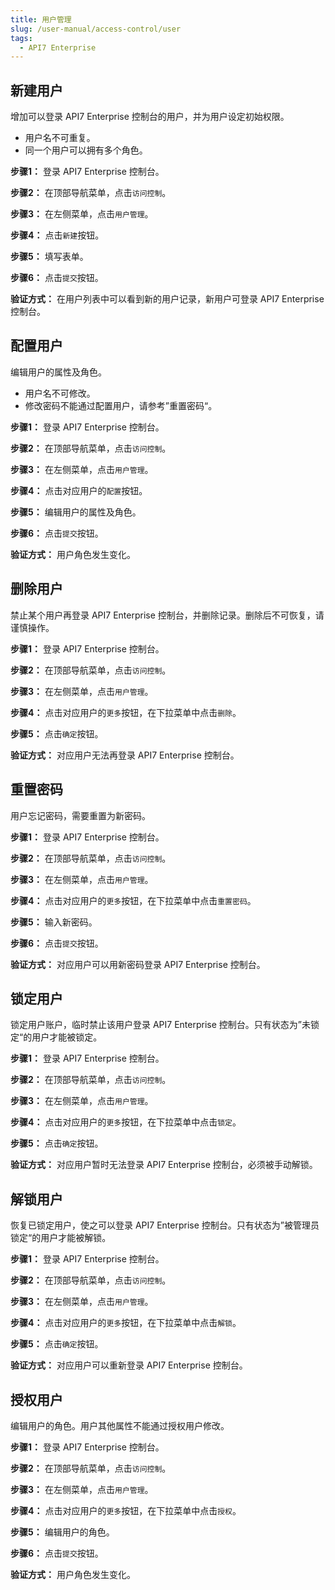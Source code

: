 ```yaml
---
title: 用户管理
slug: /user-manual/access-control/user
tags:
  - API7 Enterprise
---
```


## 新建用户

增加可以登录 API7 Enterprise 控制台的用户，并为用户设定初始权限。

- 用户名不可重复。
- 同一个用户可以拥有多个角色。

**步骤1：**  登录 API7 Enterprise 控制台。

**步骤2：**  在顶部导航菜单，点击`访问控制`。

**步骤3：**  在左侧菜单，点击`用户管理`。

**步骤4：**  点击`新建`按钮。

**步骤5：**  填写表单。

**步骤6：**  点击`提交`按钮。

**验证方式：** 在用户列表中可以看到新的用户记录，新用户可登录 API7 Enterprise 控制台。

## 配置用户

编辑用户的属性及角色。

- 用户名不可修改。
- 修改密码不能通过配置用户，请参考”重置密码“。

**步骤1：**  登录 API7 Enterprise 控制台。

**步骤2：**  在顶部导航菜单，点击`访问控制`。

**步骤3：**  在左侧菜单，点击`用户管理`。

**步骤4：**  点击对应用户的`配置`按钮。

**步骤5：**  编辑用户的属性及角色。

**步骤6：**  点击`提交`按钮。

**验证方式：** 用户角色发生变化。

## 删除用户

禁止某个用户再登录 API7 Enterprise 控制台，并删除记录。删除后不可恢复，请谨慎操作。

**步骤1：**  登录 API7 Enterprise 控制台。

**步骤2：**  在顶部导航菜单，点击`访问控制`。

**步骤3：**  在左侧菜单，点击`用户管理`。

**步骤4：**  点击对应用户的`更多`按钮，在下拉菜单中点击`删除`。

**步骤5：**  点击`确定`按钮。

**验证方式：** 对应用户无法再登录 API7 Enterprise 控制台。

## 重置密码

用户忘记密码，需要重置为新密码。

**步骤1：**  登录 API7 Enterprise 控制台。

**步骤2：**  在顶部导航菜单，点击`访问控制`。

**步骤3：**  在左侧菜单，点击`用户管理`。

**步骤4：**  点击对应用户的`更多`按钮，在下拉菜单中点击`重置密码`。

**步骤5：**  输入新密码。

**步骤6：**  点击`提交`按钮。

**验证方式：** 对应用户可以用新密码登录 API7 Enterprise 控制台。

## 锁定用户

锁定用户账户，临时禁止该用户登录 API7 Enterprise 控制台。只有状态为”未锁定“的用户才能被锁定。

**步骤1：**  登录 API7 Enterprise 控制台。

**步骤2：**  在顶部导航菜单，点击`访问控制`。

**步骤3：**  在左侧菜单，点击`用户管理`。

**步骤4：**  点击对应用户的`更多`按钮，在下拉菜单中点击`锁定`。

**步骤5：**  点击`确定`按钮。

**验证方式：** 对应用户暂时无法登录 API7 Enterprise 控制台，必须被手动解锁。

## 解锁用户

恢复已锁定用户，使之可以登录 API7 Enterprise 控制台。只有状态为”被管理员锁定“的用户才能被解锁。

**步骤1：**  登录 API7 Enterprise 控制台。

**步骤2：**  在顶部导航菜单，点击`访问控制`。

**步骤3：**  在左侧菜单，点击`用户管理`。

**步骤4：**  点击对应用户的`更多`按钮，在下拉菜单中点击`解锁`。

**步骤5：**  点击`确定`按钮。

**验证方式：** 对应用户可以重新登录 API7 Enterprise 控制台。

## 授权用户

编辑用户的角色。用户其他属性不能通过授权用户修改。

**步骤1：**  登录 API7 Enterprise 控制台。

**步骤2：**  在顶部导航菜单，点击`访问控制`。

**步骤3：**  在左侧菜单，点击`用户管理`。

**步骤4：**  点击对应用户的`更多`按钮，在下拉菜单中点击`授权`。

**步骤5：**  编辑用户的角色。

**步骤6：**  点击`提交`按钮。

**验证方式：** 用户角色发生变化。
